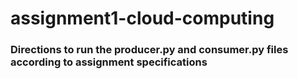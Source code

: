 # assignment1-cloud-computing
### Directions to run the producer.py and consumer.py files according to assignment specifications

